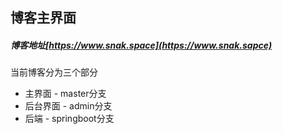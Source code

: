 ## 博客主界面

##### 博客地址[https://www.snak.space](https://www.snak.sapce)

当前博客分为三个部分
+ 主界面 - master分支
+ 后台界面 - admin分支
+ 后端 - springboot分支
